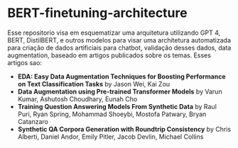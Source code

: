 # BERT-finetuning-architecture
Esse repositorio visa em esquematizar uma arquitetura utilizando GPT 4, BERT, DistilBERT, e outros modelos para visar uma architetura automatizada para criação de dados artificiais para chatbot, validação desses dados, data augmentation, baseado em artigos publicados sobre os temas.
Esses artigos sao: 
<ul> 
  <li><strong>EDA: Easy Data Augmentation Techniques for Boosting Performance on Text Classification Tasks</strong> by Jason Wei, Kai Zou</li>
  <li><strong>Data Augmentation using Pre-trained Transformer Models</strong> by  Varun Kumar, Ashutosh Choudhary, Eunah Cho </li>
  <li><strong>Training Question Answering Models From Synthetic Data</strong> by Raul Puri, Ryan Spring, Mohammad Shoeybi, Mostofa Patwary, Bryan Catanzaro</li>
  <li><strong>Synthetic QA Corpora Generation with Roundtrip Consistency</strong>  by Chris Alberti, Daniel Andor, Emily Pitler, Jacob Devlin, Michael Collins </li>
</ul>
